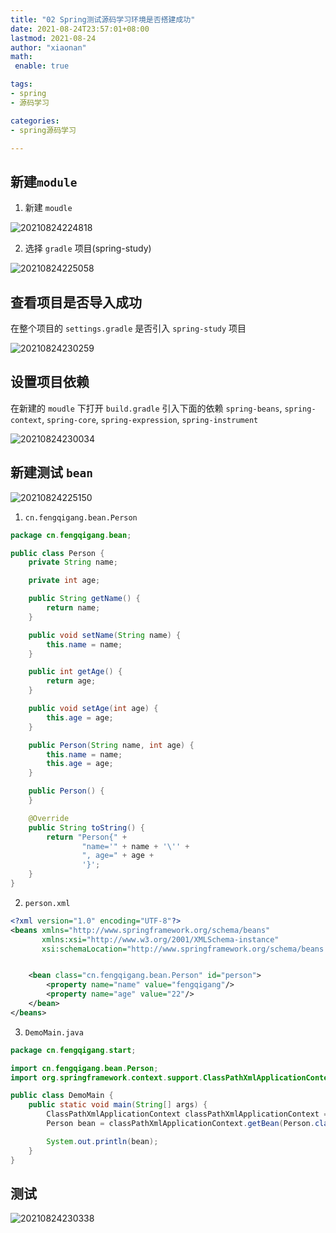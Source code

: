 ```yaml
---
title: "02 Spring测试源码学习环境是否搭建成功"
date: 2021-08-24T23:57:01+08:00
lastmod: 2021-08-24
author: "xiaonan"
math:
 enable: true

tags: 
- spring
- 源码学习

categories:
- spring源码学习

---
```


## 新建`module`

1. 新建 `moudle`

![20210824224818](https://img.fengqigang.cn//img/20210824224818.png)

2. 选择 `gradle` 项目(spring-study)

![20210824225058](https://img.fengqigang.cn//img/20210824225058.png)

## 查看项目是否导入成功

在整个项目的 `settings.gradle` 是否引入 `spring-study` 项目

![20210824230259](https://img.fengqigang.cn//img/20210824230259.png)

## 设置项目依赖

在新建的 `moudle` 下打开 `build.gradle` 引入下面的依赖 `spring-beans`, `spring-context`, `spring-core`, `spring-expression`, `spring-instrument`

![20210824230034](https://img.fengqigang.cn//img/20210824230034.png)

## 新建测试 `bean`

![20210824225150](https://img.fengqigang.cn//img/20210824225150.png)

1. `cn.fengqigang.bean.Person`

```java
package cn.fengqigang.bean;

public class Person {
	private String name;

	private int age;

	public String getName() {
		return name;
	}

	public void setName(String name) {
		this.name = name;
	}

	public int getAge() {
		return age;
	}

	public void setAge(int age) {
		this.age = age;
	}

	public Person(String name, int age) {
		this.name = name;
		this.age = age;
	}

	public Person() {
	}

	@Override
	public String toString() {
		return "Person{" +
				"name='" + name + '\'' +
				", age=" + age +
				'}';
	}
}
```

2. `person.xml`

```xml
<?xml version="1.0" encoding="UTF-8"?>
<beans xmlns="http://www.springframework.org/schema/beans"
       xmlns:xsi="http://www.w3.org/2001/XMLSchema-instance"
       xsi:schemaLocation="http://www.springframework.org/schema/beans http://www.springframework.org/schema/beans/spring-beans.xsd">


    <bean class="cn.fengqigang.bean.Person" id="person">
        <property name="name" value="fengqigang"/>
        <property name="age" value="22"/>
    </bean>
</beans>
```

3. `DemoMain.java`

```java
package cn.fengqigang.start;

import cn.fengqigang.bean.Person;
import org.springframework.context.support.ClassPathXmlApplicationContext;

public class DemoMain {
	public static void main(String[] args) {
		ClassPathXmlApplicationContext classPathXmlApplicationContext = new ClassPathXmlApplicationContext("person.xml");
		Person bean = classPathXmlApplicationContext.getBean(Person.class);

		System.out.println(bean);
	}
}
```

## 测试

![20210824230338](https://img.fengqigang.cn//img/20210824230338.png)


